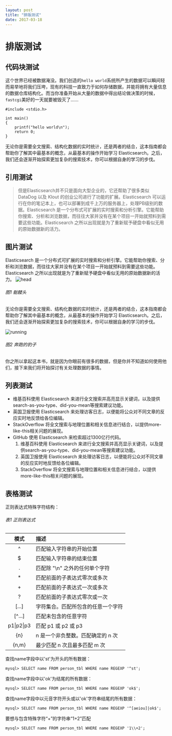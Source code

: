 ```yaml
---
layout: post
title: "排版测试"
date: 2017-03-18
---
```


# 排版测试 

## 代码块测试

这个世界已经被数据淹没。我们创造的`hello world`系统所产生的数据可以瞬间轻而易举地将我们压垮，现有的科技一直致力于如何存储数据，并能将拥有大量信息的数据仓库结构化。而当你准备开始从大量的数据中得出结论做决策的时候，`fastcgi`美好的一天就要被毁灭了……

	#include <stdio.h>	
	
    int main()
    {
    	printf("hello world\n");
    	return 0;
    }

无论你是需要全文搜索、结构化数据的实时统计，还是两者的结合，这本指南都会帮助你了解其中最基本的概念，从最基本的操作开始学习 Elasticsearch。之后，我们还会逐渐开始探索更加复杂的搜索技术，你可以根据自身的学习的步伐。

## 引用测试

> 但是Elasticsearch并不只是面向大型企业的，它还帮助了很多类似 DataDog 以及 Klout 的创业公司进行了功能的扩展。Elasticsearch 可以运行在你的笔记本上，也可以部署到成千上万的服务器上，处理PB级别的数据。Elasticsearch 是一个分布式可扩展的实时搜索和分析引擎。它能帮助你搜索、分析和浏览数据，而往往大家并没有在某个项目一开始就预料到需要这些功能。Elasticsearch 之所以出现就是为了重新赋予硬盘中看似无用的原始数据新的活力。

## 图片测试
Elasticsearch 是一个分布式可扩展的实时搜索和分析引擎。它能帮助你搜索、分析和浏览数据，而往往大家并没有在某个项目一开始就预料到需要这些功能。Elasticsearch 之所以出现就是为了重新赋予硬盘中看似无用的原始数据新的活力。
![head](https://lninl.github.io/image/home_head.jpg)
###### 图1 骷髅头
无论你是需要全文搜索、结构化数据的实时统计，还是两者的结合，这本指南都会帮助你了解其中最基本的概念，从最基本的操作开始学习 Elasticsearch。之后，我们还会逐渐开始探索更加复杂的搜索技术，你可以根据自身的学习的步伐。

![running](https://lninl.github.io/image/home_running.gif)
###### 图2 奔跑的豹子
你之所以拿起这本书，就是因为你眼前有很多的数据，但是你并不知道如何使用他们，接下来我们将开始探讨有关处理数据的事情。

## 列表测试
* 维基百科使用 Elasticsearch 来进行全文搜索并高亮显示关键词，以及提供search-as-you-type、did-you-mean等搜索建议功能。
* 英国卫报使用 Elasticsearch 来处理访客日志，以便能将公众对不同文章的反应实时地反馈给各位编辑。
* StackOverflow 将全文搜索与地理位置和相关信息进行结合，以提供more-like-this相关问题的展现。
* GitHub 使用 Elasticsearch 来检索超过1300亿行代码。
	1. 维基百科使用 Elasticsearch 来进行全文搜索并高亮显示关键词，以及提供search-as-you-type、did-you-mean等搜索建议功能。
	2. 英国卫报使用 Elasticsearch 来处理访客日志，以便能将公众对不同文章的反应实时地反馈给各位编辑。
	3. StackOverflow 将全文搜索与地理位置和相关信息进行结合，以提供more-like-this相关问题的展现。
	
## 表格测试

正则表达式特殊字符结构：

###### 表1 正则表达式
| 模式        | 描述           |
|:----------:| :-------------|
| ^          | 匹配输入字符串的开始位置 |
| $          | 匹配输入字符串的结束位置 |
| .          | 匹配除 "\n" 之外的任何单个字符|
| *          | 匹配前面的子表达式零次或多次|
| +          | 匹配前面的子表达式一次或多次|
| ?          | 匹配前面的子表达式零次或一次|
| [...]      | 字符集合。匹配所包含的任意一个字符|
| [^...]     | 匹配未包含的任意字符|
| p1\|p2\|p3 | 匹配 p1 或 p2 或 p3|
| {n}        | n 是一个非负整数。匹配确定的 n 次|
| {n,m}      | 最少匹配 n 次且最多匹配 m 次|
	
查找name字段中以'st'为开头的所有数据：

	mysql> SELECT name FROM person_tbl WHERE name REGEXP '^st';

查找name字段中以'ok'为结尾的所有数据：

	mysql> SELECT name FROM person_tbl WHERE name REGEXP 'ok$';

查找name字段中以元音字符开头或以'ok'字符串结尾的所有数据：

	mysql> SELECT name FROM person_tbl WHERE name REGEXP '^[aeiou]|ok$';
	
要想与包含特殊字符“+”的字符串“1+2”匹配
	
	mysql> SELECT name FROM person_tbl WHERE name REGEXP '1\\+2';


